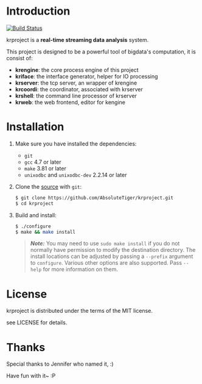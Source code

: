 # Introduction

[![Build Status](https://travis-ci.org/AbsoluteTiger/krproject.svg?branch=master)](https://github.com/AbsoluteTiger/krproject)

krproject is a **real-time streaming data analysis** system.

This project is designed to be a powerful tool of bigdata's computation,
it is consist of:

* __krengine__: the core process engine of this project
* __kriface__: the interface generator, helper for IO processing
* __krserver__: the tcp server, an wrapper of krengine
* __krcoordi__: the coordinator, associated with krserver
* __krshell__: the command line processor of krserver
* __krweb__: the web frontend, editor for kengine


# Installation

1. Make sure you have installed the dependencies:

   * `git`
   * `gcc` 4.7 or later
   * `make` 3.81 or later
   * `unixodbc` and `unixodbc-dev` 2.2.14 or later

2. Clone the [source] with `git`:

   ```sh
   $ git clone https://github.com/AbsoluteTiger/krproject.git
   $ cd krproject
   ```

[source]: https://github.com/AbsoluteTiger/krproject

3. Build and install:

    ```sh
    $ ./configure
    $ make && make install
    ```

    > ***Note:*** You may need to use `sudo make install` if you do not
    > normally have permission to modify the destination directory. The
    > install locations can be adjusted by passing a `--prefix` argument
    > to `configure`. Various other options are also supported. Pass 
    > `--help` for more information on them.

# License

krproject is distributed under the terms of the MIT license.

see LICENSE for details.

# Thanks

Special thanks to Jennifer who named it, :)  

Have fun with it~ :P
